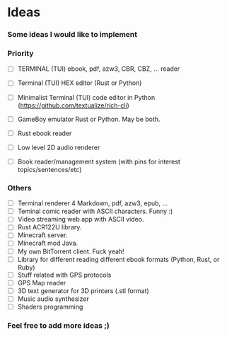# Ideas
### Some ideas I would like to implement

### Priority

- [ ] TERMINAL (TUI) ebook, pdf, azw3, CBR, CBZ, ... reader 
- [ ] Terminal (TUI) HEX editor (Rust or Python)
- [ ] Minimalist Terminal (TUI) code editor in Python (https://github.com/textualize/rich-cli)
- [ ] GameBoy emulator Rust or Python. May be both.
- [ ] Rust ebook reader
- [ ] Low level 2D audio renderer
- [ ] Book reader/management system (with pins for interest topics/sentences/etc)



### Others

- [ ] Terminal renderer 4 Markdown, pdf, azw3, epub, ...
- [ ] Teminal comic reader with ASCII characters. Funny :)
- [ ] Video streaming web app with ASCII video.
- [ ] Rust ACR122U library.
- [ ] Minecraft server.
- [ ] Minecraft mod Java.
- [ ] My own BitTorrent client. Fuck yeah!
- [ ] Library for different reading different ebook formats (Python, Rust, or Ruby)
- [ ] Stuff related with GPS protocols
- [ ] GPS Map reader
- [ ] 3D text generator for 3D printers (.stl format) 
- [ ] Music audio synthesizer 
- [ ] Shaders programming

### Feel free to add more ideas ;)
